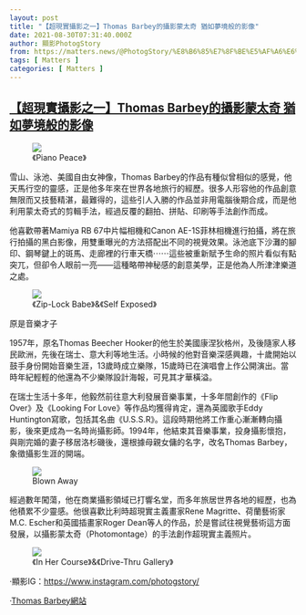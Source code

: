 ```yaml
---
layout: post
title: "【超現實攝影之一】Thomas Barbey的攝影蒙太奇 猶如夢境般的影像"
date: 2021-08-30T07:31:40.000Z
author: 顯影PhotogStory
from: https://matters.news/@PhotogStory/%E8%B6%85%E7%8F%BE%E5%AF%A6%E6%94%9D%E5%BD%B1%E4%B9%8B%E4%B8%80-thomas-barbey%E7%9A%84%E6%94%9D%E5%BD%B1%E8%92%99%E5%A4%AA%E5%A5%87-%E7%8C%B6%E5%A6%82%E5%A4%A2%E5%A2%83%E8%88%AC%E7%9A%84%E5%BD%B1%E5%83%8F-bafyreidn3db4hpsuvij7cm6eguvfxckmmp6umzfctvcrdoovi7wosverky
tags: [ Matters ]
categories: [ Matters ]
---
```

<!--1630308700000-->
[【超現實攝影之一】Thomas Barbey的攝影蒙太奇 猶如夢境般的影像](https://matters.news/@PhotogStory/%E8%B6%85%E7%8F%BE%E5%AF%A6%E6%94%9D%E5%BD%B1%E4%B9%8B%E4%B8%80-thomas-barbey%E7%9A%84%E6%94%9D%E5%BD%B1%E8%92%99%E5%A4%AA%E5%A5%87-%E7%8C%B6%E5%A6%82%E5%A4%A2%E5%A2%83%E8%88%AC%E7%9A%84%E5%BD%B1%E5%83%8F-bafyreidn3db4hpsuvij7cm6eguvfxckmmp6umzfctvcrdoovi7wosverky)
------

<div>
<figure class="image"><img src="https://assets.matters.news/embed/9345d5a1-a6d2-4e6d-ad9b-2e508366b4a4.jpeg" data-asset-id="9345d5a1-a6d2-4e6d-ad9b-2e508366b4a4" referrerpolicy="no-referrer"><figcaption><span>《Piano Peace》</span></figcaption></figure><p>雪山、泳池、美國自由女神像，Thomas Barbey的作品有種似曾相似的感覺，他天馬行空的靈感，正是他多年來在世界各地旅行的經歷。很多人形容他的作品創意無限而又技藝精湛，最難得的，這些引人入勝的作品並非用電腦後期合成，而是他利用蒙太奇式的剪輯手法，經過反覆的翻拍、拼貼、印刷等手法創作而成。</p><p>他喜歡帶著Mamiya RB 67中片幅相機和Canon AE-1S菲林相機進行拍攝，將在旅行拍攝的黑白影像，用雙重曝光的方法搭配出不同的視覺效果。泳池底下沙灘的腳印、鋼琴鍵上的斑馬、走廊裡的行車天橋⋯⋯這些被重新賦予生命的照片看似有點突兀，但卻令人眼前一亮——這種略帶神秘感的創意美學，正是他為人所津津樂道之處。</p><figure class="image"><img src="https://assets.matters.news/embed/f7476fbd-7208-4aaf-aa9a-cedd3ba39ff8.jpeg" data-asset-id="f7476fbd-7208-4aaf-aa9a-cedd3ba39ff8" referrerpolicy="no-referrer"><figcaption><span>《Zip-Lock Babe》&《Self Exposed》</span></figcaption></figure><p>原是音樂才子</p><p>1957年，原名Thomas Beecher Hooker的他生於美國康涅狄格州，及後隨家人移民歐洲，先後在瑞士、意大利等地生活。小時候的他對音樂深感興趣，十歲開始以鼓手身份開始音樂生涯，13歲時成立樂隊，15歲時已在演唱會上作公開演出。當時年紀輕輕的他還為不少樂隊設計海報，可見其才華橫溢。</p><p>在瑞士生活十多年，他毅然前往意大利發展音樂事業，十多年間創作的《Flip Over》及《Looking For Love》等作品均獲得肯定，還為英國歌手Eddy Huntington寫歌，包括其名曲《U.S.S.R》。這段時期他將工作重心漸漸轉向攝影，後來更成為一名時尚攝影師。1994年，他結束其音樂事業，投身攝影懷抱，與剛完婚的妻子移居洛杉磯後，還根據母親女傭的名字，改名Thomas Barbey，象徵攝影生涯的開端。</p><figure class="image"><img src="https://assets.matters.news/embed/6a41ad51-5173-455b-9af1-2ae1e864f6ed.jpeg" data-asset-id="6a41ad51-5173-455b-9af1-2ae1e864f6ed" referrerpolicy="no-referrer"><figcaption><span>Blown Away</span></figcaption></figure><p>經過數年闖蕩，他在商業攝影領域已打響名堂，而多年旅居世界各地的經歷，也為他積累不少靈感。他很喜歡比利時超現實主義畫家Rene Magritte、荷蘭藝術家M.C. Escher和英國插畫家Roger Dean等人的作品，於是嘗試往視覺藝術這方面發展，以攝影蒙太奇（Photomontage）的手法創作超現實主義照片。</p><figure class="image"><img src="https://assets.matters.news/embed/48cbf4bf-f756-4959-9cf2-f84ab0b889bd.jpeg" data-asset-id="48cbf4bf-f756-4959-9cf2-f84ab0b889bd" referrerpolicy="no-referrer"><figcaption><span>《In Her Course》&《Drive-Thru Gallery》</span></figcaption></figure><p>·顯影IG：<a href="https://www.instagram.com/photogstory/" target="_blank">https://www.instagram.com/photogstory/</a></p><p>·<a href="https://thomasbarbey.com/thomas-barbey-gallery.cfm" target="_blank">Thomas Barbey網站</a></p><p><br></p>
</div>
